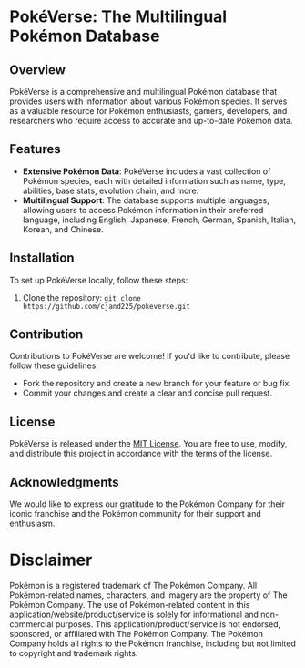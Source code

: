 # PokéVerse: The Multilingual Pokémon Database

## Overview
PokéVerse is a comprehensive and multilingual Pokémon database that provides users with information about various Pokémon species. It serves as a valuable resource for Pokémon enthusiasts, gamers, developers, and researchers who require access to accurate and up-to-date Pokémon data.

## Features
- **Extensive Pokémon Data**: PokéVerse includes a vast collection of Pokémon species, each with detailed information such as name, type, abilities, base stats, evolution chain, and more.
- **Multilingual Support**: The database supports multiple languages, allowing users to access Pokémon information in their preferred language, including English, Japanese, French, German, Spanish, Italian, Korean, and Chinese.

## Installation
To set up PokéVerse locally, follow these steps:

1. Clone the repository: `git clone https://github.com/cjand225/pokeverse.git`

## Contribution
Contributions to PokéVerse are welcome! If you'd like to contribute, please follow these guidelines:
- Fork the repository and create a new branch for your feature or bug fix.
- Commit your changes and create a clear and concise pull request.

## License
PokéVerse is released under the [MIT License](https://opensource.org/licenses/MIT). You are free to use, modify, and distribute this project in accordance with the terms of the license.

## Acknowledgments
We would like to express our gratitude to the Pokémon Company for their iconic franchise and the Pokémon community for their support and enthusiasm.

# Disclaimer
Pokémon is a registered trademark of The Pokémon Company. All Pokémon-related names, characters, and imagery are the property of The Pokémon Company. The use of Pokémon-related content in this application/website/product/service is solely for informational and non-commercial purposes. This application/product/service is not endorsed, sponsored, or affiliated with The Pokémon Company. The Pokémon Company holds all rights to the Pokémon franchise, including but not limited to copyright and trademark rights.
